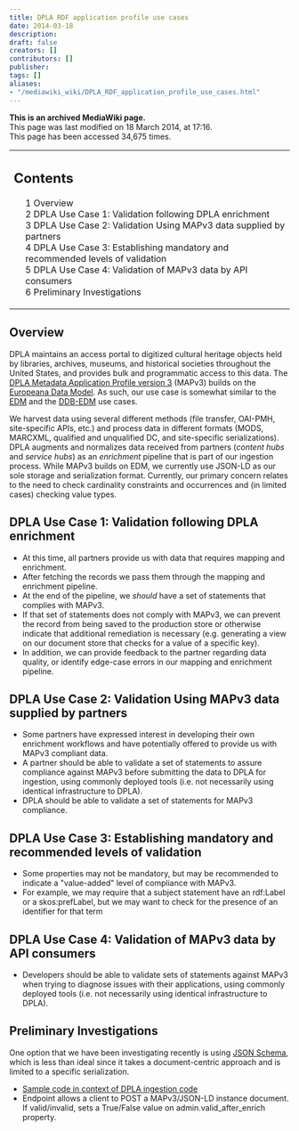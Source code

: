 ```yaml
---
title: DPLA RDF application profile use cases
date: 2014-03-18
description: 
draft: false
creators: []
contributors: []
publisher: 
tags: []
aliases:
- "/mediawiki_wiki/DPLA_RDF_application_profile_use_cases.html"
---
```


 **This is an archived MediaWiki page.**  
This page was last modified on 18 March 2014, at 17:16.  
This page has been accessed 34,675 times.

<table id="toc" class="toc">
  <tr>
    <td>
      <div id="toctitle">
        <h2>Contents</h2>
      </div>
      <ul>
        <li class="toclevel-1 tocsection-1"><a href="#Overview"><span class="tocnumber">1</span> <span class="toctext">Overview</span></a></li>
        <li class="toclevel-1 tocsection-2"><a href="#DPLA_Use_Case_1:_Validation_following_DPLA_enrichment"><span class="tocnumber">2</span> <span class="toctext">DPLA Use Case 1: Validation following DPLA enrichment</span></a></li>
        <li class="toclevel-1 tocsection-3"><a href="#DPLA_Use_Case_2:_Validation_Using_MAPv3_data_supplied_by_partners"><span class="tocnumber">3</span> <span class="toctext">DPLA Use Case 2: Validation Using MAPv3 data supplied by partners</span></a></li>
        <li class="toclevel-1 tocsection-4"><a href="#DPLA_Use_Case_3:_Establishing_mandatory_and_recommended_levels_of_validation"><span class="tocnumber">4</span> <span class="toctext">DPLA Use Case 3: Establishing mandatory and recommended levels of validation</span></a></li>
        <li class="toclevel-1 tocsection-5"><a href="#DPLA_Use_Case_4:_Validation_of_MAPv3_data_by_API_consumers"><span class="tocnumber">5</span> <span class="toctext">DPLA Use Case 4: Validation of MAPv3 data by API consumers</span></a></li>
        <li class="toclevel-1 tocsection-6"><a href="#Preliminary_Investigations"><span class="tocnumber">6</span> <span class="toctext">Preliminary Investigations</span></a></li>
      </ul>
    </td>
  </tr>
</table>

## Overview

DPLA maintains an access portal to digitized cultural heritage objects held by libraries, archives, museums, and historical societies throughout the United States, and provides bulk and programmatic access to this data. The [DPLA Metadata Application Profile version 3](http://dp.la/info/developers/map/) (MAPv3) builds on the [Europeana Data Model](http://pro.europeana.eu/edm-documentation). As such, our use case is somewhat similar to the [EDM](/mediawiki_wiki/EDM.md) and the [DDB-EDM](/mediawiki_wiki/DDB-EDM.md) use cases.

We harvest data using several different methods (file transfer, OAI-PMH, site-specific APIs, etc.) and process data in different formats (MODS, MARCXML, qualified and unqualified DC, and site-specific serializations). DPLA augments and normalizes data received from partners (_content hubs_ and _service hubs_) as an _enrichment_ pipeline that is part of our ingestion process. While MAPv3 builds on EDM, we currently use JSON-LD as our sole storage and serialization format. Currently, our primary concern relates to the need to check cardinality constraints and occurrences and (in limited cases) checking value types.

## DPLA Use Case 1: Validation following DPLA enrichment

- At this time, all partners provide us with data that requires mapping and enrichment.
- After fetching the records we pass them through the mapping and enrichment pipeline.
- At the end of the pipeline, we _should_ have a set of statements that complies with MAPv3.
- If that set of statements does not comply with MAPv3, we can prevent the record from being saved to the production store or otherwise indicate that additional remediation is necessary (e.g. generating a view on our document store that checks for a value of a specific key).
- In addition, we can provide feedback to the partner regarding data quality, or identify edge-case errors in our mapping and enrichment pipeline.

## DPLA Use Case 2: Validation Using MAPv3 data supplied by partners

- Some partners have expressed interest in developing their own enrichment workflows and have potentially offered to provide us with MAPv3 compliant data.
- A partner should be able to validate a set of statements to assure compliance against MAPv3 before submitting the data to DPLA for ingestion, using commonly deployed tools (i.e. not necessarily using identical infrastructure to DPLA).
- DPLA should be able to validate a set of statements for MAPv3 compliance.

## DPLA Use Case 3: Establishing mandatory and recommended levels of validation

- Some properties may not be mandatory, but may be recommended to indicate a "value-added" level of compliance with MAPv3.
- For example, we may require that a subject statement have an rdf:Label or a skos:prefLabel, but we may want to check for the presence of an identifier for that term

## DPLA Use Case 4: Validation of MAPv3 data by API consumers

- Developers should be able to validate sets of statements against MAPv3 when trying to diagnose issues with their applications, using commonly deployed tools (i.e. not necessarily using identical infrastructure to DPLA).

## Preliminary Investigations

One option that we have been investigating recently is using [JSON Schema](http://json-schema.org/), which is less than ideal since it takes a document-centric approach and is limited to a specific serialization.

- [Sample code in context of DPLA ingestion code](https://github.com/dpla/ingestion/compare/7289-jsonschema-validation)
- Endpoint allows a client to POST a MAPv3/JSON-LD instance document. If valid/invalid, sets a True/False value on admin.valid\_after\_enrich property.

